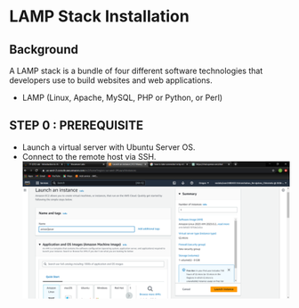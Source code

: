 # LAMP Stack Installation

## Background
A LAMP stack is a bundle of four different software technologies that developers use to build websites and web applications.
- LAMP (Linux, Apache, MySQL, PHP or Python, or Perl)

## STEP 0 : PREREQUISITE
- Launch a virtual server with Ubuntu Server OS.
- Connect to the remote host via SSH.
  ![Alt Text](https://github.com/Arinzechukwuike/Devops/blob/main/images/Screenshot%202023-03-28%20163610.png)
